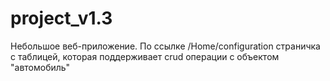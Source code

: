 # project_v1.3

Небольшое веб-приложение. По ссылке /Home/configuration страничка с таблицей, которая поддерживает crud операции с объектом "автомобиль"
